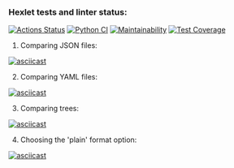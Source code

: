 ### Hexlet tests and linter status:
[![Actions Status](https://github.com/Mirrasol/python-project-50/actions/workflows/hexlet-check.yml/badge.svg)](https://github.com/Mirrasol/python-project-50/actions)
[![Python CI](https://github.com/Mirrasol/python-project-50/actions/workflows/my_pyci.yml/badge.svg)](https://github.com/Mirrasol/python-project-50/actions/workflows/my_pyci.yml)
[![Maintainability](https://api.codeclimate.com/v1/badges/b221022656c019208e10/maintainability)](https://codeclimate.com/github/Mirrasol/python-project-50/maintainability)
[![Test Coverage](https://api.codeclimate.com/v1/badges/b221022656c019208e10/test_coverage)](https://codeclimate.com/github/Mirrasol/python-project-50/test_coverage)


1) Comparing JSON files:

[![asciicast](https://asciinema.org/a/QiGbheIp0tfHhivd745c7vMHM.svg)](https://asciinema.org/a/QiGbheIp0tfHhivd745c7vMHM)


2) Comparing YAML files:

[![asciicast](https://asciinema.org/a/v8mCJmeZb7d2oYhxxYQGIEJgD.svg)](https://asciinema.org/a/v8mCJmeZb7d2oYhxxYQGIEJgD)

3) Comparing trees:

[![asciicast](https://asciinema.org/a/CAu0YcXSlvChkNFfFh9eBkMk4.svg)](https://asciinema.org/a/CAu0YcXSlvChkNFfFh9eBkMk4)

4) Choosing the 'plain' format option:

[![asciicast](https://asciinema.org/a/3WTC2QN04w5yvC3beATyzMzAx.svg)](https://asciinema.org/a/3WTC2QN04w5yvC3beATyzMzAx)
